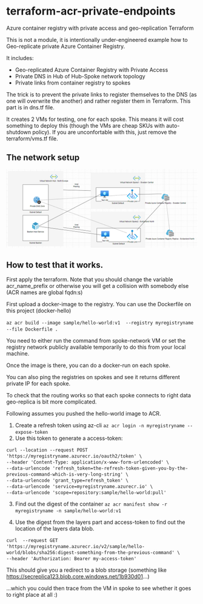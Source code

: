 # terraform-acr-private-endpoints
Azure container registry with private access and geo-replication Terraform

This is not a module, it is intentionally under-engineered example how to Geo-replicate private Azure Container Registry.

It includes:
* Geo-replicated Azure Container Registry with Private Access
* Private DNS in Hub of Hub-Spoke network topology
* Private links from container registry to spokes

The trick is to prevent the private links to register themselves to the DNS (as one will overwrite the another) and rather register them in Terraform. This part is in dns.tf file.

It creates 2 VMs for testing, one for each spoke. This means it will cost something to deploy this (though the VMs are cheap SKUs with auto-shutdown policy). If you are unconfortable with this, just remove the terraform/vms.tf file.

## The network setup
![network-diagram](network-diagram.png)


## How to test that it works.

First apply the terraform. Note that you should change the variable acr_name_prefix or otherwise you will get a collision with somebody else (ACR names are global fqdn:s)

First upload a docker-image to the registry. You can use the Dockerfile on this project (docker-hello)

```az acr build --image sample/hello-world:v1  --registry myregistryname --file Dockerfile .```

You need to either run the command from spoke-network VM or set the registry network publicly available temporarily to do this from your local machine.

Once the image is there, you can do a docker-run on each spoke.

You can also ping the registries on spokes and see it returns different private IP for each spoke.

To check that the routing works so that each spoke connects to right data geo-replica is bit more complicated. 

Following assumes you pushed the hello-world image to ACR.

1. Create a refresh token using az-cli
```az acr login -n myregistryname --expose-token```
2. Use this token to generate a access-token:

```
curl --location --request POST 'https://myregistryname.azurecr.io/oauth2/token' \
--header 'Content-Type: application/x-www-form-urlencoded' \
--data-urlencode 'refresh_token=the-refresh-token-given-you-by-the-previous-command-which-is-very-long-string' \
--data-urlencode 'grant_type=refresh_token' \
--data-urlencode 'service=myregistryname.azurecr.io' \
--data-urlencode 'scope=repository:sample/hello-world:pull' 
```

3. Find out the digest of the container ```az acr manifest show -r myregistryname -n sample/hello-world:v1```

4. Use the digest from the layers part and access-token to find out the location of the layers data blob.

```
curl  --request GET 'https://myregistryname.azurecr.io/v2/sample/hello-world/blobs/sha256:digest-something-from-the-previous-command' \
--header 'Authorization: Bearer my-access-token'
```

This should give you a redirect to a blob storage (something like https://secreplica123.blob.core.windows.net/1b930d01...)

...which you could then trace from the VM in spoke to see whether it goes to right place at all :)
